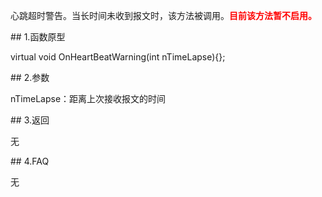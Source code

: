 <p>心跳超时警告。当长时间未收到报文时，该方法被调用。<font color="red"><b>目前该方法暂不启用。</b></font></p>
<span class="anchor" id="8c7e4f4d-f66f-4198-9959-75223efac663"></span>
## 1.函数原型
<p>virtual void OnHeartBeatWarning(int nTimeLapse){};</p>
<span class="anchor" id="563d6bec-3f9c-491c-8d1d-ef0482e4e49d"></span>
## 2.参数
<p>nTimeLapse：距离上次接收报文的时间</p>
<span class="anchor" id="527c9b9e-c516-47d2-a365-58a3dcb36a97"></span>
## 3.返回
<p>无</p>
<span class="anchor" id="20f9e600-c4fe-4ec1-a1c1-14e95ad7d8ed"></span>
## 4.FAQ
<p>无</p>
